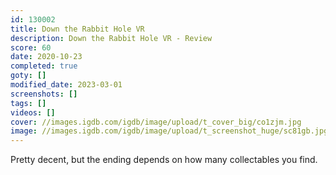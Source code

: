 ```yaml
---
id: 130002
title: Down the Rabbit Hole VR
description: Down the Rabbit Hole VR - Review
score: 60
date: 2020-10-23
completed: true
goty: []
modified_date: 2023-03-01
screenshots: []
tags: []
videos: []
cover: //images.igdb.com/igdb/image/upload/t_cover_big/co1zjm.jpg
image: //images.igdb.com/igdb/image/upload/t_screenshot_huge/sc81gb.jpg
---
```

Pretty decent, but the ending depends on how many collectables you find.